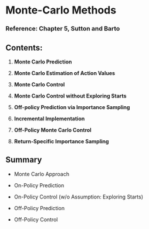 
# Monte-Carlo Methods

### Reference: Chapter 5, Sutton and Barto

## Contents:

1) **Monte Carlo Prediction**

2) **Monte Carlo Estimation of Action Values**

3) **Monte Carlo Control**

4) **Monte Carlo Control without Exploring Starts**

5) **Off-policy Prediction via Importance Sampling**

6) **Incremental Implementation**

7) **Off-Policy Monte Carlo Control**

8) **Return-Specific Importance Sampling**



## Summary

* Monte Carlo Approach

* On-Policy Prediction

* On-Policy Control (w/o Assumption: Exploring Starts)

* Off-Policy Prediction

* Off-Policy Control

